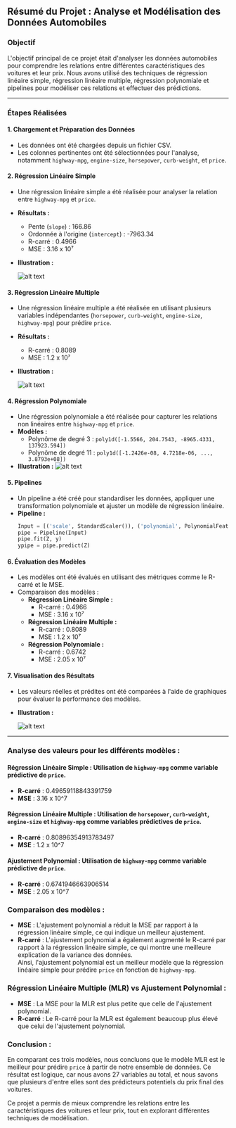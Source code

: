 ## Résumé du Projet : Analyse et Modélisation des Données Automobiles

### Objectif
L'objectif principal de ce projet était d'analyser les données automobiles pour comprendre les relations entre différentes caractéristiques des voitures et leur prix. Nous avons utilisé des techniques de régression linéaire simple, régression linéaire multiple, régression polynomiale et pipelines pour modéliser ces relations et effectuer des prédictions.

---

### Étapes Réalisées

#### 1. Chargement et Préparation des Données
- Les données ont été chargées depuis un fichier CSV.
- Les colonnes pertinentes ont été sélectionnées pour l'analyse, notamment `highway-mpg`, `engine-size`, `horsepower`, `curb-weight`, et `price`.

#### 2. Régression Linéaire Simple
- Une régression linéaire simple a été réalisée pour analyser la relation entre `highway-mpg` et `price`.
- **Résultats :**
    - Pente (`slope`) : 166.86
    - Ordonnée à l'origine (`intercept`) : -7963.34
    - R-carré : 0.4966
    - MSE : 3.16 x 10⁷
- **Illustration :**

    ![alt text](image-3.png)

#### 3. Régression Linéaire Multiple
- Une régression linéaire multiple a été réalisée en utilisant plusieurs variables indépendantes (`horsepower`, `curb-weight`, `engine-size`, `highway-mpg`) pour prédire `price`.
- **Résultats :**
    - R-carré : 0.8089
    - MSE : 1.2 x 10⁷
- **Illustration :**
    
    ![alt text](image-2.png)

#### 4. Régression Polynomiale
- Une régression polynomiale a été réalisée pour capturer les relations non linéaires entre `highway-mpg` et `price`.
- **Modèles :**
    - Polynôme de degré 3 : `poly1d([-1.5566, 204.7543, -8965.4331, 137923.594])`
    - Polynôme de degré 11 : `poly1d([-1.2426e-08, 4.7218e-06, ..., 3.8793e+08])`
- **Illustration :**
    ![alt text](image-1.png)

#### 5. Pipelines
- Un pipeline a été créé pour standardiser les données, appliquer une transformation polynomiale et ajuster un modèle de régression linéaire.
- **Pipeline :**
    ```python
    Input = [('scale', StandardScaler()), ('polynomial', PolynomialFeatures(include_bias=False)), ('model', LinearRegression())]
    pipe = Pipeline(Input)
    pipe.fit(Z, y)
    ypipe = pipe.predict(Z)
    ```

#### 6. Évaluation des Modèles
- Les modèles ont été évalués en utilisant des métriques comme le R-carré et le MSE.
- Comparaison des modèles :
    - **Régression Linéaire Simple :**
        - R-carré : 0.4966
        - MSE : 3.16 x 10⁷
    - **Régression Linéaire Multiple :**
        - R-carré : 0.8089
        - MSE : 1.2 x 10⁷
    - **Régression Polynomiale :**
        - R-carré : 0.6742
        - MSE : 2.05 x 10⁷

#### 7. Visualisation des Résultats
- Les valeurs réelles et prédites ont été comparées à l'aide de graphiques pour évaluer la performance des modèles.
- **Illustration :**

    ![alt text](image.png)

---

### Analyse des valeurs pour les différents modèles :

#### Régression Linéaire Simple : Utilisation de `highway-mpg` comme variable prédictive de `price`.
- **R-carré** : 0.49659118843391759  
- **MSE** : 3.16 x 10^7  

#### Régression Linéaire Multiple : Utilisation de `horsepower`, `curb-weight`, `engine-size` et `highway-mpg` comme variables prédictives de `price`.
- **R-carré** : 0.80896354913783497  
- **MSE** : 1.2 x 10^7  

#### Ajustement Polynomial : Utilisation de `highway-mpg` comme variable prédictive de `price`.
- **R-carré** : 0.6741946663906514  
- **MSE** : 2.05 x 10^7  

### Comparaison des modèles :
- **MSE** : L'ajustement polynomial a réduit la MSE par rapport à la régression linéaire simple, ce qui indique un meilleur ajustement.  
- **R-carré** : L'ajustement polynomial a également augmenté le R-carré par rapport à la régression linéaire simple, ce qui montre une meilleure explication de la variance des données.  
Ainsi, l'ajustement polynomial est un meilleur modèle que la régression linéaire simple pour prédire `price` en fonction de `highway-mpg`.

### Régression Linéaire Multiple (MLR) vs Ajustement Polynomial :
- **MSE** : La MSE pour la MLR est plus petite que celle de l'ajustement polynomial.  
- **R-carré** : Le R-carré pour la MLR est également beaucoup plus élevé que celui de l'ajustement polynomial.  

### Conclusion :
En comparant ces trois modèles, nous concluons que le modèle MLR est le meilleur pour prédire `price` à partir de notre ensemble de données. Ce résultat est logique, car nous avons 27 variables au total, et nous savons que plusieurs d'entre elles sont des prédicteurs potentiels du prix final des voitures.

Ce projet a permis de mieux comprendre les relations entre les caractéristiques des voitures et leur prix, tout en explorant différentes techniques de modélisation.